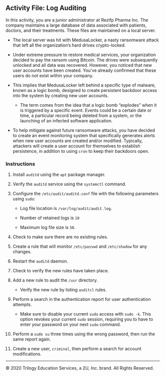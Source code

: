 ## Activity File: Log Auditing

In this activity, you are a junior administrator at Rezifp Pharma Inc. The company maintains a large database of data associated with patients, doctors, and their treatments. These files are maintained on a local server.

- The local server was hit with MedusaLocker, a nasty ransomware attack that left all the organization’s hard drives crypto-locked. 

- Under extreme pressure to restore medical services, your organization decided to pay the ransom using Bitcoin. The drives were subsequently unlocked and all data was recovered. However, you noticed that new user accounts have been created. You’ve already confirmed that these users do not exist within your company. 

- This implies that MedusaLocker left behind a specific type of malware, known as a logic bomb, designed to create persistent backdoor access into the system by creating new user accounts.

  - The term comes from the idea that a logic bomb “explodes” when it is triggered by a specific event. Events could be a certain date or time, a particular record being deleted from a system, or the launching of an infected software application.

- To help mitigate against future ransomware attacks, you have decided to create an event monitoring system that specifically generates alerts when new user accounts are created and/or modified. Typically, attackers will create a user account for themselves to establish persistence, in addition to using `cron` to keep their backdoors open.

### Instructions

1. Install `auditd` using the `apt` package manager.

2. Verify the `auditd` service using the `systemctl` command.

3. Configure the `/etc/audit/auditd.conf` file with the following parameters using `sudo`:

    - Log file location is `/var/log/audit/audit.log`.

    - Number of retained logs is `10`

    - Maximum log file size is `50`.

4. Check to make sure there are no existing rules.

5. Create a rule that will monitor `/etc/passwd` and `/etc/shadow` for any changes.

6. Restart the `auditd` daemon.

7. Check to verify the new rules have taken place.

8. Add a new rule to audit the `/usr` directory.

    - Verify the new rule by listing `auditcl` rules.

9. Perform a search in the authentication report for user authentication attempts.

    -  Make sure to disable your current `sudo` access with `sudo -k`. This option revokes your current `sudo` session, requiring you to have to enter your password on your next `sudo` command.

10. Perform a `sudo su` three times using the wrong password, then run the same report again.

11. Create a new user, `criminal`, then perform a search for account modifications.

---
© 2020 Trilogy Education Services, a 2U, Inc. brand. All Rights Reserved.  